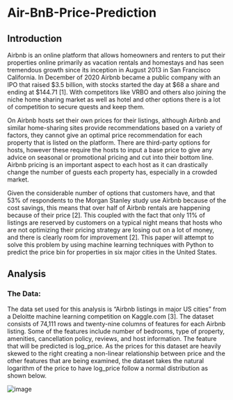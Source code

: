 # Air-BnB-Price-Prediction

## Introduction
Airbnb is an online platform that allows homeowners and renters to put their properties online primarily as vacation rentals and homestays and has seen tremendous growth since its inception in August 2013 in San Francisco California. In December of 2020 Airbnb became a public company with an IPO that raised $3.5 billion, with stocks started the day at $68 a share and ending at $144.71 [1]. With competitors like VRBO and others also joining the niche home sharing market as well as hotel and other options there is a lot of competition to secure quests and keep them.

On Airbnb hosts set their own prices for their listings, although Airbnb and similar home-sharing sites provide recommendations based on a variety of factors, they cannot give an optimal price recommendation for each property that is listed on the platform. There are third-party options for hosts, however these require the hosts to input a base price to give any advice on seasonal or promotional pricing and cut into their bottom line. Airbnb pricing is an important aspect to each host as it can drastically change the number of guests each property has, especially in a crowded market.

Given the considerable number of options that customers have, and that 53% of respondents to the Morgan Stanley study use Airbnb because of the cost savings, this means that over half of Airbnb rentals are happening because of their price [2]. This coupled with the fact that only 11% of listings are reserved by customers on a typical night means that hosts who are not optimizing their pricing strategy are losing out on a lot of money, and there is clearly room for improvement [2]. This paper will attempt to solve this problem by using machine learning techniques with Python to predict the price bin for properties in six major cities in the United States.

## Analysis

### The Data:
The data set used for this analysis is “Airbnb listings in major US cities” from a Deloitte machine learning competition on Kaggle.com [3]. The dataset consists of 74,111 rows and twenty-nine columns of features for each Airbnb listing. Some of the features include number of bedrooms, type of property, amenities, cancellation policy, reviews, and host information. The feature that will be predicted is log_price. As the prices for this dataset are heavily skewed to the right creating a non-linear relationship between price and the other features that are being examined, the dataset takes the natural logarithm of the price to have log_price follow a normal distribution as shown below.

![image](https://user-images.githubusercontent.com/94664740/226773732-44cdeb89-3f19-4dd4-9fc7-4f1030bc0bd6.png)
